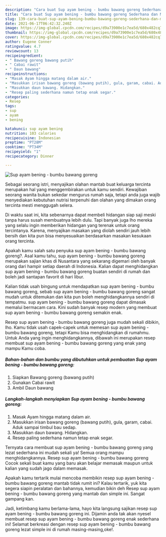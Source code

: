 ```yaml
---
description: "Cara buat Sup ayam bening - bumbu bawang goreng Sederhana dan Mudah Dibuat"
title: "Cara buat Sup ayam bening - bumbu bawang goreng Sederhana dan Mudah Dibuat"
slug: 139-cara-buat-sup-ayam-bening-bumbu-bawang-goreng-sederhana-dan-mudah-dibuat
date: 2021-06-17T06:42:32.240Z
image: https://img-global.cpcdn.com/recipes/d9a73900e1c7ea5d/680x482cq70/sup-ayam-bening-bumbu-bawang-goreng-foto-resep-utama.jpg
thumbnail: https://img-global.cpcdn.com/recipes/d9a73900e1c7ea5d/680x482cq70/sup-ayam-bening-bumbu-bawang-goreng-foto-resep-utama.jpg
cover: https://img-global.cpcdn.com/recipes/d9a73900e1c7ea5d/680x482cq70/sup-ayam-bening-bumbu-bawang-goreng-foto-resep-utama.jpg
author: Eugene Conner
ratingvalue: 4.7
reviewcount: 13
recipeingredient:
- " Bawang goreng bawang putih"
- " Cabai rawit"
- " Daun bawang"
recipeinstructions:
- "Masak Ayam hingga matang dalam air."
- "Masukkan irisan bawang goreng (bawang putih), gula, garam, cabai. Aduk sampai timbul bau sedap."
- "Masukkan daun bawang. Hidangkan."
- "Resep paling sederhana namun tetap enak segar."
categories:
- Resep
tags:
- sup
- ayam
- bening

katakunci: sup ayam bening 
nutrition: 103 calories
recipecuisine: Indonesian
preptime: "PT28M"
cooktime: "PT34M"
recipeyield: "1"
recipecategory: Dinner

---
```



![Sup ayam bening - bumbu bawang goreng](https://img-global.cpcdn.com/recipes/d9a73900e1c7ea5d/680x482cq70/sup-ayam-bening-bumbu-bawang-goreng-foto-resep-utama.jpg)

Sebagai seorang istri, menyajikan olahan mantab buat keluarga tercinta merupakan hal yang menggembirakan untuk kamu sendiri. Kewajiban seorang  wanita bukan sekedar mengurus rumah saja, tetapi anda juga wajib menyediakan kebutuhan nutrisi terpenuhi dan olahan yang dimakan orang tercinta mesti menggugah selera.

Di waktu  saat ini, kita sebenarnya dapat membeli hidangan siap saji meski tanpa harus susah membuatnya lebih dulu. Tapi banyak juga lho mereka yang selalu ingin memberikan hidangan yang terenak untuk orang tercintanya. Karena, menyajikan masakan yang diolah sendiri jauh lebih bersih dan kita pun bisa menyesuaikan berdasarkan masakan kesukaan orang tercinta. 



Apakah kamu salah satu penyuka sup ayam bening - bumbu bawang goreng?. Asal kamu tahu, sup ayam bening - bumbu bawang goreng merupakan sajian khas di Nusantara yang sekarang digemari oleh banyak orang dari hampir setiap daerah di Indonesia. Kalian dapat menghidangkan sup ayam bening - bumbu bawang goreng buatan sendiri di rumah dan boleh jadi santapan favorit di hari libur.

Kalian tidak usah bingung untuk mendapatkan sup ayam bening - bumbu bawang goreng, sebab sup ayam bening - bumbu bawang goreng sangat mudah untuk ditemukan dan kita pun boleh menghidangkannya sendiri di tempatmu. sup ayam bening - bumbu bawang goreng dapat dimasak memalui bermacam cara. Kini sudah banyak resep modern yang membuat sup ayam bening - bumbu bawang goreng semakin enak.

Resep sup ayam bening - bumbu bawang goreng juga mudah sekali dibikin, lho. Kamu tidak usah capek-capek untuk memesan sup ayam bening - bumbu bawang goreng, tetapi Kamu bisa menghidangkan di rumahmu. Untuk Anda yang ingin menghidangkannya, dibawah ini merupakan resep membuat sup ayam bening - bumbu bawang goreng yang enak yang mampu Kamu coba.

<!--inarticleads1-->

##### Bahan-bahan dan bumbu yang dibutuhkan untuk pembuatan Sup ayam bening - bumbu bawang goreng:

1. Siapkan  Bawang goreng (bawang putih)
1. Gunakan  Cabai rawit
1. Ambil  Daun bawang




<!--inarticleads2-->

##### Langkah-langkah menyiapkan Sup ayam bening - bumbu bawang goreng:

1. Masak Ayam hingga matang dalam air.
1. Masukkan irisan bawang goreng (bawang putih), gula, garam, cabai. Aduk sampai timbul bau sedap.
1. Masukkan daun bawang. Hidangkan.
1. Resep paling sederhana namun tetap enak segar.




Ternyata cara membuat sup ayam bening - bumbu bawang goreng yang lezat sederhana ini mudah sekali ya! Semua orang mampu menghidangkannya. Resep sup ayam bening - bumbu bawang goreng Cocok sekali buat kamu yang baru akan belajar memasak maupun untuk kalian yang sudah jago dalam memasak.

Apakah kamu tertarik mulai mencoba membikin resep sup ayam bening - bumbu bawang goreng mantab tidak rumit ini? Kalau tertarik, yuk kita segera siapin peralatan dan bahannya, kemudian bikin deh Resep sup ayam bening - bumbu bawang goreng yang mantab dan simple ini. Sangat gampang kan. 

Jadi, ketimbang kamu berlama-lama, hayo kita langsung sajikan resep sup ayam bening - bumbu bawang goreng ini. Dijamin anda tak akan nyesel membuat resep sup ayam bening - bumbu bawang goreng enak sederhana ini! Selamat berkreasi dengan resep sup ayam bening - bumbu bawang goreng lezat simple ini di rumah masing-masing,oke!.

